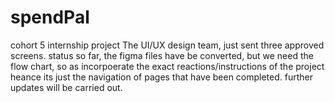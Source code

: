 # spendPal
cohort 5 internship project
The UI/UX design team, just sent three approved screens.
status so far, the figma files have be converted, but we need the flow chart, so as incorpoerate the exact reactions/instructions of the project
heance its just the navigation of pages that have been completed. further updates will be carried out.
